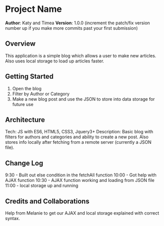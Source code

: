 # Project Name

**Author**: Katy and Timea
**Version**: 1.0.0 (increment the patch/fix version number up if you make more commits past your first submission)

## Overview
This application is a simple blog which allows a user to make new articles. Also uses local storage to load up articles faster. 

## Getting Started
1. Open the blog
2. Filter by Author or Category
3. Make a new blog post and use the JSON to store into data storage for future use

## Architecture
Tech: JS with ES6, HTML5, CSS3, Jquery3+
Description: Basic blog with filters for authors and categories and ability to create a new post. Also stores info locally after fetching from a remote server (currently a JSON file). 

## Change Log
9:30 - Built out else condition in the fetchAll function 
10:00 - Got help with AJAX function
10:30 - AJAX function working and loading from JSON file
11:00 - local storage up and running


## Credits and Collaborations
Help from Melanie to get our AJAX and local storage explained with correct syntax. 